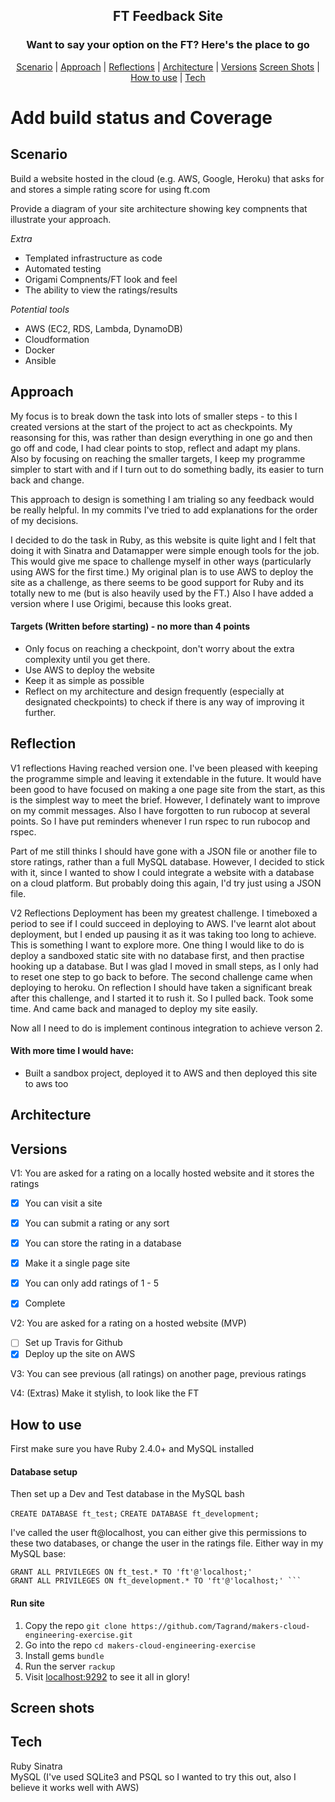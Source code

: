 <h2 align="center"> FT Feedback Site </h2>
<h3 align="center"> Want to say your option on the FT? Here's the place to go </h3>

 <p align="center">  <a href='#scenario'>Scenario</a> |  <a href='#approach'>Approach</a>   |   <a href='#reflections'>Reflections</a> |  <a href='#architecture'>Architecture</a> |  <a href='#user_stories'>Versions</a>
 <a href='#screen_shots'>Screen Shots</a> |  <a href='#use'>How to use</a>   |   <a href='#tech'>Tech</a>

# Add build status and Coverage

## Scenario  <a name= "scenario"></a>

Build a website hosted in the cloud (e.g. AWS, Google, Heroku) that asks for and stores a simple
rating score for using ft.com

Provide a diagram of your site architecture showing key compnents that illustrate your approach.

*Extra*
 - Templated infrastructure as code
 - Automated testing
 - Origami Compnents/FT look and feel
 - The ability to view the ratings/results

 *Potential tools*
 - AWS (EC2, RDS, Lambda, DynamoDB)
 - Cloudformation
 - Docker
 - Ansible

## Approach <a name= "approach"> </a>

My focus is to break down the task into lots of smaller steps - to this I created versions at the start of the project to act as checkpoints.
My reasonsing for this, was rather than design everything in one go and then go off and code, I had clear points to stop, reflect and adapt my plans.  
Also by focusing on reaching the smaller targets, I keep my programme simpler to start with and if I turn out to do something badly, its easier to turn back and change.

This approach to design is something I am trialing so any feedback would be really helpful. In my commits I've tried to add explanations for the order of my decisions.

I decided to do the task in Ruby, as this website is quite light and I felt that doing it with Sinatra and Datamapper were simple
enough tools for the job. This would give me space to challenge myself in other ways (particularly using AWS for the first time.)
My original plan is to use AWS to deploy the site as a challenge, as there seems to be good support for Ruby and
its totally new to me (but is also heavily used by the FT.) Also I have added a version where I use Origimi, because this looks great.

#### Targets (Written before starting) - no more than 4 points
- Only focus on reaching a checkpoint, don't worry about the extra complexity until you get there.
- Use AWS to deploy the website
- Keep it as simple as possible
- Reflect on my architecture and design frequently (especially at designated checkpoints) to check if there is any way of improving it further.

## Reflection <a name= "reflections"> </a>
V1 reflections
Having reached version one. I've been pleased with keeping the programme simple and leaving it extendable in the future. It would have been good to have focused on making a one page site from the start, as this is the simplest way to meet the brief. However, I definately want to improve on my commit messages. Also I have forgotten to run rubocop at several points. So I have put reminders whenever I run rspec to run rubocop and rspec.

Part of me still thinks I should have gone with a JSON file or another file to store ratings, rather than a full MySQL database. However, I decided to stick with it, since I wanted to show I could integrate a website with a database on a cloud platform. But probably doing this again, I'd try just using a JSON file.

V2 Reflections
Deployment has been my greatest challenge. I timeboxed a period to see if I could succeed in deploying to AWS. I've learnt alot about deployment, but I ended up pausing it as it was taking too long to achieve. This is something I want to explore more. One thing I would like to do is deploy a sandboxed static site with no database first, and then practise hooking up a database. But I was glad I moved in small steps, as I only had to reset one step to go back to before. The second challenge came when deploying to heroku. On reflection I should have taken a significant break after this challenge, and I started it to rush it. So I pulled back. Took some time. And came back and managed to deploy my site easily.

Now all I need to do is implement continous integration to achieve verson 2.

#### With more time I would have:
  - Built a sandbox project, deployed it to AWS and then deployed this site to aws too

## Architecture <a name= "architecture"> </a>


## Versions <a name= "user_stories"> </a>

V1: You are asked for a rating on a locally hosted website and it stores the ratings  
  - [x] You can visit a site
  - [x] You can submit a rating or any sort
  - [x] You can store the rating in a database
  - [x] Make it a single page site
  - [x] You can only add ratings of 1 - 5

- [x] Complete

V2: You are asked for a rating on a hosted website  (MVP)
  - [ ] Set up Travis for Github
  - [x] Deploy up the site on AWS

V3: You can see previous (all ratings) on another page, previous ratings

V4: (Extras) Make it stylish, to look like the FT


## How to use  <a name= "use"> </a>
First make sure you have Ruby 2.4.0+ and MySQL installed

#### Database setup
Then set up a Dev and Test database in the MySQL bash

```CREATE DATABASE ft_test;```
```CREATE DATABASE ft_development;```

I've called the user ft@localhost, you can either give this permissions to these two databases, or change the
user in the ratings file. Either way in my MySQL base:
```
GRANT ALL PRIVILEGES ON ft_test.* TO 'ft'@'localhost;'
GRANT ALL PRIVILEGES ON ft_development.* TO 'ft'@'localhost;' ```
```
#### Run site

1) Copy the repo ```git clone https://github.com/Tagrand/makers-cloud-engineering-exercise.git```
2) Go into the repo ```cd makers-cloud-engineering-exercise```
3) Install gems ```bundle```
4) Run the server ```rackup```
5) Visit [localhost:9292](localhost:9292) to see it all in glory!  

## Screen shots <a name= "screen_shots"> </a>

## Tech <a name= "tech"> </a>
Ruby
Sinatra   
MySQL (I've used SQLite3 and PSQL so I wanted to try this out, also I believe it works well with AWS)
